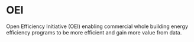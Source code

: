 # OEI
Open Efficiency Initiative (OEI) enabling commercial whole building energy efficiency programs to be more efficient and gain more value from data.
